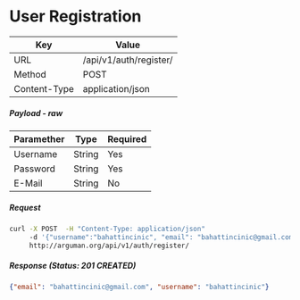 User Registration
=======================

| Key             | Value              |
| ----------------|--------------------|
| URL             | /api/v1/auth/register/ |
| Method          | POST               |
| Content-Type    | application/json   |


##### Payload - raw

| Paramether    | Type     | Required
| ------------- | ---------|-----------------------|
| Username      | String   | Yes                   |
| Password      | String   | Yes                   |
| E-Mail        | String   | No                    |

##### Request

```bash
curl -X POST  -H "Content-Type: application/json"
     -d '{"username":"bahattincinic", "email": "bahattincinic@gmail.com", "password": "123456"}'
     http://arguman.org/api/v1/auth/register/
```

##### Response (Status: 201 CREATED)

```json
{"email": "bahattincinic@gmail.com", "username": "bahattincinic"}
```
